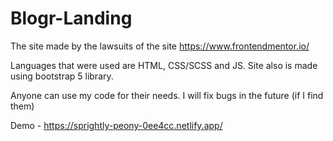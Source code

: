 # Blogr-Landing

The site made by the lawsuits of the site https://www.frontendmentor.io/

Languages that were used are HTML, CSS/SCSS and JS. Site also is made using bootstrap 5 library. 

Anyone can use my code for their needs. I will fix bugs in the future (if I find them)

Demo - https://sprightly-peony-0ee4cc.netlify.app/

